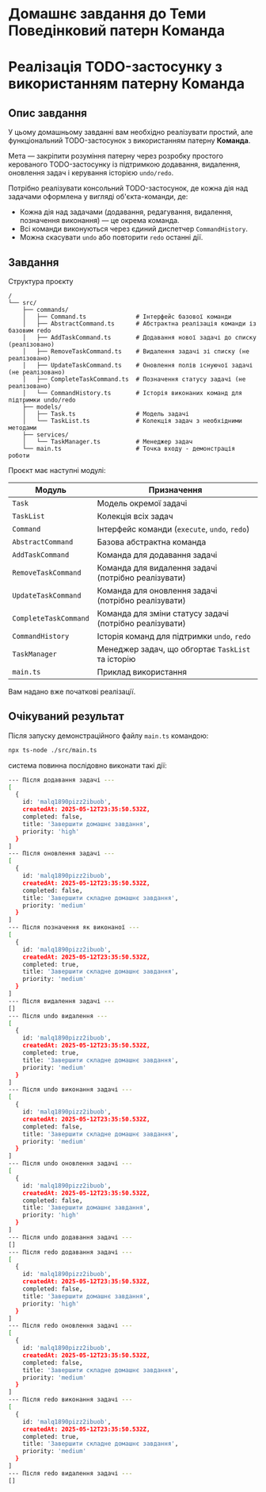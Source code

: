 # Домашнє завдання до Теми Поведінковий патерн Команда

# Реалізація TODO-застосунку з використанням патерну Команда

## Опис завдання

У цьому домашньому завданні вам необхідно реалізувати простий, але функціональний TODO-застосунок з використанням патерну **Команда**.

Мета — закріпити розуміння патерну через розробку простого керованого TODO-застосунку із підтримкою додавання, видалення, оновлення задач і керування історією `undo/redo`.

Потрібно реалізувати консольний TODO-застосунок, де кожна дія над задачами оформлена у вигляді об'єкта-команди, де:

- Кожна дія над задачами (додавання, редагування, видалення, позначення виконання) — це окрема команда.
- Всі команди виконуються через єдиний диспетчер `CommandHistory`.
- Можна скасувати `undo` або повторити `redo` останні дії.

## Завдання

Структура проєкту

```
/
└── src/
    ├── commands/
    │   ├── Command.ts              # Інтерфейс базової команди
    │   ├── AbstractCommand.ts      # Абстрактна реалізація команди із базовим redo
    │   ├── AddTaskCommand.ts       # Додавання нової задачі до списку (реалізовано)
    │   ├── RemoveTaskCommand.ts    # Видалення задачі зі списку (не реалізовано)
    │   ├── UpdateTaskCommand.ts    # Оновлення полів існуючої задачі (не реалізовано)
    │   ├── CompleteTaskCommand.ts  # Позначення статусу задачі (не реалізовано)
    │   └── CommandHistory.ts       # Історія виконаних команд для підтримки undo/redo
    ├── models/
    │   ├── Task.ts                 # Модель задачі
    │   └── TaskList.ts             # Колекція задач з необхідними методами
    ├── services/
    │   └── TaskManager.ts          # Менеджер задач
    └── main.ts                     # Точка входу - демонстрація роботи
```

Проєкт має наступні модулі:

| **Модуль**            | **Призначення**                                         |
| --------------------- | ------------------------------------------------------- |
| `Task`                | Модель окремої задачі                                   |
| `TaskList`            | Колекція всіх задач                                     |
| `Command`             | Інтерфейс команди (`execute`, `undo`, `redo`)           |
| `AbstractCommand`     | Базова абстрактна команда                               |
| `AddTaskCommand`      | Команда для додавання задачі                            |
| `RemoveTaskCommand`   | Команда для видалення задачі (потрібно реалізувати)     |
| `UpdateTaskCommand`   | Команда для оновлення задачі (потрібно реалізувати)     |
| `CompleteTaskCommand` | Команда для зміни статусу задачі (потрібно реалізувати) |
| `CommandHistory`      | Історія команд для підтримки `undo`, `redo`             |
| `TaskManager`         | Менеджер задач, що обгортає `TaskList` та історію       |
| `main.ts`             | Приклад використання                                    |

Вам надано вже початкові реалізації.

## Очікуваний результат

Після запуску демонстраційного файлу `main.ts` командою:

```bash
npx ts-node ./src/main.ts
```

система повинна послідовно виконати такі дії:

```bash
--- Після додавання задачі ---
[
  {
    id: 'malq1890pizz2ibuob',
    createdAt: 2025-05-12T23:35:50.532Z,
    completed: false,
    title: 'Завершити домашнє завдання',
    priority: 'high'
  }
]
--- Після оновлення задачі ---
[
  {
    id: 'malq1890pizz2ibuob',
    createdAt: 2025-05-12T23:35:50.532Z,
    completed: false,
    title: 'Завершити складне домашнє завдання',
    priority: 'medium'
  }
]
--- Після позначення як виконаної ---
[
  {
    id: 'malq1890pizz2ibuob',
    createdAt: 2025-05-12T23:35:50.532Z,
    completed: true,
    title: 'Завершити складне домашнє завдання',
    priority: 'medium'
  }
]
--- Після видалення задачі ---
[]
--- Після undo видалення ---
[
  {
    id: 'malq1890pizz2ibuob',
    createdAt: 2025-05-12T23:35:50.532Z,
    completed: true,
    title: 'Завершити складне домашнє завдання',
    priority: 'medium'
  }
]
--- Після undo виконання задачі ---
[
  {
    id: 'malq1890pizz2ibuob',
    createdAt: 2025-05-12T23:35:50.532Z,
    completed: false,
    title: 'Завершити складне домашнє завдання',
    priority: 'medium'
  }
]
--- Після undo оновлення задачі ---
[
  {
    id: 'malq1890pizz2ibuob',
    createdAt: 2025-05-12T23:35:50.532Z,
    completed: false,
    title: 'Завершити домашнє завдання',
    priority: 'high'
  }
]
--- Після undo додавання задачі ---
[]
--- Після redo додавання задачі ---
[
  {
    id: 'malq1890pizz2ibuob',
    createdAt: 2025-05-12T23:35:50.532Z,
    completed: false,
    title: 'Завершити домашнє завдання',
    priority: 'high'
  }
]
--- Після redo оновлення задачі ---
[
  {
    id: 'malq1890pizz2ibuob',
    createdAt: 2025-05-12T23:35:50.532Z,
    completed: false,
    title: 'Завершити складне домашнє завдання',
    priority: 'medium'
  }
]
--- Після redo виконання задачі ---
[
  {
    id: 'malq1890pizz2ibuob',
    createdAt: 2025-05-12T23:35:50.532Z,
    completed: true,
    title: 'Завершити складне домашнє завдання',
    priority: 'medium'
  }
]
--- Після redo видалення задачі ---
[]
```
